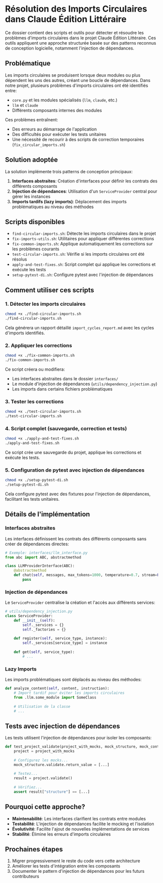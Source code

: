 # Résolution des Imports Circulaires dans Claude Édition Littéraire

Ce dossier contient des scripts et outils pour détecter et résoudre les problèmes d'imports circulaires
dans le projet Claude Édition Littéraire. Ces outils appliquent une approche structurée basée sur des
patterns reconnus de conception logicielle, notamment l'injection de dépendances.

## Problématique

Les imports circulaires se produisent lorsque deux modules ou plus dépendent les uns des autres, créant une
boucle de dépendances. Dans notre projet, plusieurs problèmes d'imports circulaires ont été identifiés entre:

- `core.py` et les modules spécialisés (`llm`, `claude`, etc.)
- `llm` et `claude`
- Différents composants internes des modules

Ces problèmes entraînent:
- Des erreurs au démarrage de l'application
- Des difficultés pour exécuter les tests unitaires
- Une nécessité de recourir à des scripts de correction temporaires (`fix_circular_imports.sh`)

## Solution adoptée

La solution implémente trois patterns de conception principaux:

1. **Interfaces abstraites**: Création d'interfaces pour définir les contrats des différents composants
2. **Injection de dépendances**: Utilisation d'un `ServiceProvider` central pour gérer les instances
3. **Imports tardifs (lazy imports)**: Déplacement des imports problématiques au niveau des méthodes

## Scripts disponibles

- `find-circular-imports.sh`: Détecte les imports circulaires dans le projet
- `fix-imports-utils.sh`: Utilitaires pour appliquer différentes corrections
- `fix-common-imports.sh`: Applique automatiquement les corrections sur les problèmes courants
- `test-circular-imports.sh`: Vérifie si les imports circulaires ont été résolus
- `apply-and-test-fixes.sh`: Script complet qui applique les corrections et exécute les tests
- `setup-pytest-di.sh`: Configure pytest avec l'injection de dépendances

## Comment utiliser ces scripts

### 1. Détecter les imports circulaires

```bash
chmod +x ./find-circular-imports.sh
./find-circular-imports.sh
```

Cela générera un rapport détaillé `import_cycles_report.md` avec les cycles d'imports identifiés.

### 2. Appliquer les corrections

```bash
chmod +x ./fix-common-imports.sh
./fix-common-imports.sh
```

Ce script créera ou modifiera:
- Les interfaces abstraites dans le dossier `interfaces/`
- Le module d'injection de dépendances (`utils/dependency_injection.py`)
- Les imports dans certains fichiers problématiques

### 3. Tester les corrections

```bash
chmod +x ./test-circular-imports.sh
./test-circular-imports.sh
```

### 4. Script complet (sauvegarde, correction et tests)

```bash
chmod +x ./apply-and-test-fixes.sh
./apply-and-test-fixes.sh
```

Ce script crée une sauvegarde du projet, applique les corrections et exécute les tests.

### 5. Configuration de pytest avec injection de dépendances

```bash
chmod +x ./setup-pytest-di.sh
./setup-pytest-di.sh
```

Cela configure pytest avec des fixtures pour l'injection de dépendances, facilitant les tests unitaires.

## Détails de l'implémentation

### Interfaces abstraites

Les interfaces définissent les contrats des différents composants sans créer de dépendances directes:

```python
# Exemple: interfaces/llm_interface.py
from abc import ABC, abstractmethod

class LLMProviderInterface(ABC):
    @abstractmethod
    def chat(self, messages, max_tokens=1000, temperature=0.7, stream=False):
        pass
```

### Injection de dépendances

Le `ServiceProvider` centralise la création et l'accès aux différents services:

```python
# utils/dependency_injection.py
class ServiceProvider:
    def __init__(self):
        self._services = {}
        self._factories = {}
    
    def register(self, service_type, instance):
        self._services[service_type] = instance
    
    def get(self, service_type):
        # ...
```

### Lazy Imports

Les imports problématiques sont déplacés au niveau des méthodes:

```python
def analyze_content(self, content, instruction):
    # Import tardif pour éviter les imports circulaires
    from .llm.some_module import SomeClass
    
    # Utilisation de la classe
    # ...
```

## Tests avec injection de dépendances

Les tests utilisent l'injection de dépendances pour isoler les composants:

```python
def test_project_validate(project_with_mocks, mock_structure, mock_content):
    project = project_with_mocks
    
    # Configurez les mocks...
    mock_structure.validate.return_value = [...]
    
    # Testez...
    result = project.validate()
    
    # Vérifiez...
    assert result["structure"] == [...]
```

## Pourquoi cette approche?

- **Maintenabilité**: Les interfaces clarifient les contrats entre modules
- **Testabilité**: L'injection de dépendances facilite le mocking et l'isolation
- **Évolutivité**: Facilite l'ajout de nouvelles implémentations de services
- **Stabilité**: Élimine les erreurs d'imports circulaires

## Prochaines étapes

1. Migrer progressivement le reste du code vers cette architecture
2. Améliorer les tests d'intégration entre les composants
3. Documenter le pattern d'injection de dépendances pour les futurs contributeurs
